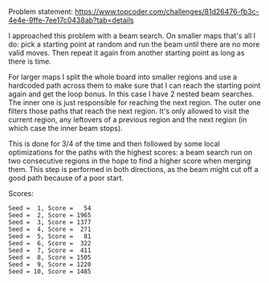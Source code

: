 Problem statement: https://www.topcoder.com/challenges/81d26476-fb3c-4e4e-9ffe-7ee17c0438ab?tab=details

I approached this problem with a beam search.
On smaller maps that's all I do: pick a starting point at random and run the beam until there are no more valid moves. Then repeat it again from another starting point as long as there is time.

For larger maps I split the whole board into smaller regions and use a hardcoded path across them to make sure that I can reach the starting point again and get the loop bonus.
In this case I have 2 nested beam searches. The inner one is just responsible for reaching the next region. The outer one filters those paths that reach the next region.
It's only allowed to visit the current region, any leftovers of a previous region and the next region (in which case the inner beam stops).

This is done for 3/4 of the time and then followed by some local optimizations for the paths with the highest scores: a beam search run on two consecutive regions in the hope to find a higher score when merging them. This step is performed in both directions, as the beam might cut off a good path because of a poor start.

Scores:
```
Seed =  1, Score =   54
Seed =  2, Score = 1965
Seed =  3, Score = 1377
Seed =  4, Score =  271
Seed =  5, Score =   81
Seed =  6, Score =  322
Seed =  7, Score =  411
Seed =  8, Score = 1505
Seed =  9, Score = 1220
Seed = 10, Score = 1485
```
